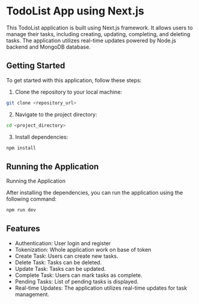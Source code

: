 # TodoList App using Next.js

This TodoList application is built using Next.js framework. It allows users to manage their tasks, including creating, updating, completing, and deleting tasks. The application utilizes real-time updates powered by Node.js backend and MongoDB database.

## Getting Started

To get started with this application, follow these steps:

1. Clone the repository to your local machine:

```bash
git clone <repository_url>
```
2. Navigate to the project directory:

```bash
cd <project_directory>
```
3. Install dependencies:
```bash
npm install
```

## Running the Application

Running the Application

After installing the dependencies, you can run the application using the following command:
```bash
npm run dev
```

## Features

- Authentication: User login and register
- Tokenization: Whole application work on base of token
- Create Task: Users can create new tasks.
- Delete Task: Tasks can be deleted.
- Update Task: Tasks can be updated.
- Complete Task: Users can mark tasks as complete.
- Pending Tasks: List of pending tasks is displayed.
- Real-time Updates: The application utilizes real-time updates for task management.




   
